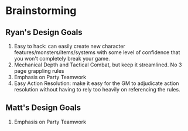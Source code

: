 # Brainstorming


## Ryan's Design Goals

1. Easy to hack: can easily create new character features/monsters/items/systems with some level of confidence that you won't completely break your game.
2. Mechanical Depth and Tactical Combat, but keep it streamlined. No 3 page grappling rules
3. Emphasis on Party Teamwork
4. Easy Action Resolution: make it easy for the GM to adjudicate action resolution without having to rely too heavily on referencing the rules.

## Matt's Design Goals

1. Emphasis on Party Teamwork
